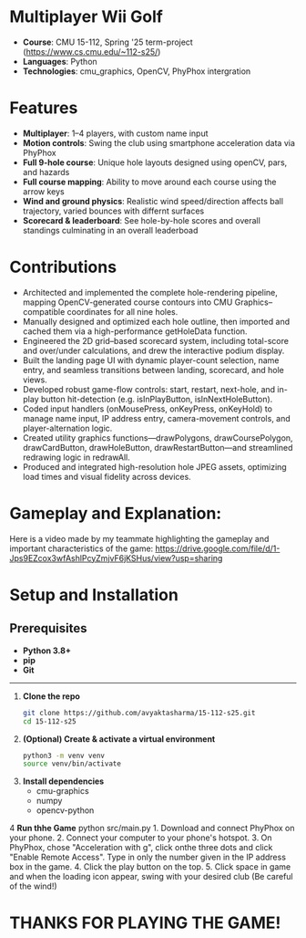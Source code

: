 # Multiplayer Wii Golf 

- **Course**: CMU 15-112, Spring '25 term-project (https://www.cs.cmu.edu/~112-s25/)
- **Languages**: Python
- **Technologies**: cmu_graphics, OpenCV, PhyPhox intergration

# Features
- **Multiplayer**: 1–4 players, with custom name input  
- **Motion controls**: Swing the club using smartphone acceleration data via PhyPhox  
- **Full 9-hole course**: Unique hole layouts designed using openCV, pars, and hazards  
- **Full course mapping**: Ability to move around each course using the arrow keys
- **Wind and ground physics**: Realistic wind speed/direction affects ball trajectory, varied bounces with differnt surfaces
- **Scorecard & leaderboard**: See hole-by-hole scores and overall standings culminating in an overall leaderboad  

# Contributions

- Architected and implemented the complete hole-rendering pipeline, mapping OpenCV-generated course contours into CMU Graphics–compatible coordinates for all nine holes.
- Manually designed and optimized each hole outline, then imported and cached them via a high-performance getHoleData function.
- Engineered the 2D grid–based scorecard system, including total-score and over/under calculations, and drew the interactive podium display.
- Built the landing page UI with dynamic player-count selection, name entry, and seamless transitions between landing, scorecard, and hole views.
- Developed robust game-flow controls: start, restart, next-hole, and in-play button hit-detection (e.g. isInPlayButton, isInNextHoleButton).
- Coded input handlers (onMousePress, onKeyPress, onKeyHold) to manage name input, IP address entry, camera-movement controls, and player-alternation logic.
- Created utility graphics functions—drawPolygons, drawCoursePolygon, drawCardButton, drawHoleButton, drawRestartButton—and streamlined redrawing logic in redrawAll.
- Produced and integrated high-resolution hole JPEG assets, optimizing load times and visual fidelity across devices.

# Gameplay and Explanation: 

Here is a video made by my teammate highlighting the gameplay and important characteristics of the game: https://drive.google.com/file/d/1-Jps9EZcox3wfAshlPcyZmjvF6jKSHus/view?usp=sharing

# Setup and Installation

## Prerequisites

- **Python 3.8+**  
- **pip**  
- **Git**

---

1. **Clone the repo**  
   ```bash
   git clone https://github.com/avyaktasharma/15-112-s25.git
   cd 15-112-s25

2. **(Optional) Create & activate a virtual environment**
    ```bash
    python3 -m venv venv
    source venv/bin/activate   

3. **Install dependencies**
    - cmu-graphics
    - numpy
    - opencv-python

4 **Run thhe Game**
    python src/main.py
    1. Download and connect PhyPhox on your phone.
    2. Connect your computer to your phone's hotspot. 
    3. On PhyPhox, chose "Acceleration with g", click onthe three dots and click "Enable Remote Access". Type in only the number given in the IP address box in the game. 
    4. Click the play button on the top. 
    5. Click space in game and when the loading icon appear, swing with your desired club (Be careful of the wind!)

# THANKS FOR PLAYING THE GAME!